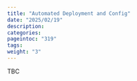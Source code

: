 ```yaml
---
title: "Automated Deployment and Config"
date: "2025/02/19"
description:
categories:
pageintoc: "319"
tags:
weight: "3"
---
```


<a id="automated-deploy-and-config-5g-ready-opennebula"></a>

<!--# Automated Deployment and Configuration -->

TBC
